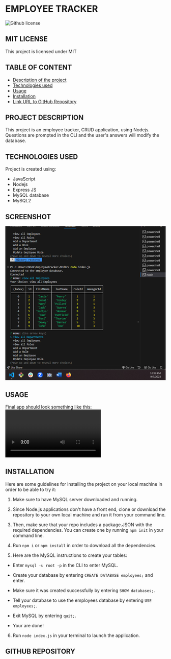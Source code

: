 # EMPLOYEE TRACKER
![Github license](http://img.shields.io/badge/license-MIT-blue.svg)

## MIT LICENSE
This project is licensed under MIT

## TABLE OF CONTENT
* [Description of the project](#description-of-the-project)
* [Technologies used](#technologies-used)
* [Usage](#usage)
* [Installation](#installation)
* [Link URL to GitHub Repository](#link-URL-to-GitHub-repository)

## PROJECT DESCRIPTION
This project is an employee tracker, CRUD application, using Nodejs. Questions are prompted in the CLI and the user's answers will modify the database.

## TECHNOLOGIES USED
Project is created using:
* JavaScript
* Nodejs
* Express JS
* MySQL database
* MySQL2

## SCREENSHOT

![Alt text](module12_employeeTracker.png)

## USAGE
Final app should look something like this:
<video src="Module%2012%20Employee%20Tracker.mp4" controls title="Title"></video>


## INSTALLATION
Here are some guidelines for installing the project on your local machine in order to be able to try it: 

1. Make sure to have MySQL server downloaded and running.

2. Since Node.js applications don't have a front end, clone or download the repository to your own local machine and run it from your command line.

3. Then, make sure that your repo includes a package.JSON with the required dependencies. You can create one by running ```npm init``` in your command line.

4. Run ```npm i``` or ```npm install``` in order to download all the dependencies.

5. Here are the MySQL instructions to create your tables:

- Enter ```mysql -u root -p``` in the CLI to enter MySQL.
 
- Create your database by entering ```CREATE DATABASE employees;``` and enter.
- Make sure it was created successfully by entering ```SHOW databases;```.
- Tell your database to use the employees database by entering ```USE employees;```.
- Exit MySQL by entering ```quit;```.
- Your are done!

6. Run ```node index.js```  in your terminal to launch the application.



## GITHUB REPOSITORY
